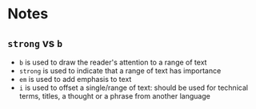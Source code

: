 # Notes

## `strong` vs `b`

- `b` is used to draw the reader's attention to a range of text
- `strong` is used to indicate that a range of text has importance
- `em` is used to add emphasis to text
- `i` is used to offset a single/range of text: should be used for technical terms, titles, a thought or a phrase from another language
